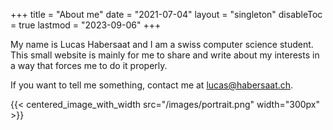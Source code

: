 +++
title = "About me"
date = "2021-07-04"
layout = "singleton"
disableToc = true
lastmod = "2023-09-06"
+++



My name is Lucas Habersaat and I am a swiss computer science student.
This small website is mainly for me to share and write about my interests in a way that forces me to do it properly.

If you want to tell me something, contact me at <lucas@habersaat.ch>.

{{< centered_image_with_width src="/images/portrait.png" width="300px" >}}